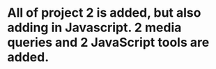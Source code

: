 # All of project 2 is added, but also adding in Javascript. 2 media queries and 2 JavaScript tools are added. 
